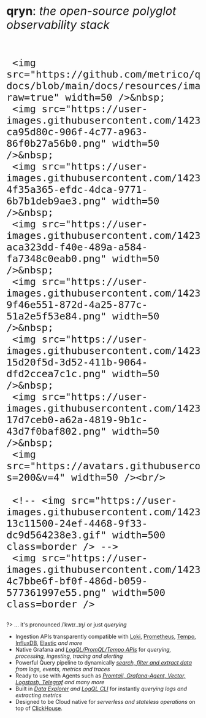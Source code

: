 <p id=start>
  
  <h3 style="font-weight: normal;font-size: 30px;">
     <b>qryn</b>: <i>the open-source polyglot observability stack</i><br/><br/>
    
     <img src="https://github.com/metrico/qryn-docs/blob/main/docs/resources/images/qryn_logo_trans.png?raw=true" width=50 />&nbsp;
     <img src="https://user-images.githubusercontent.com/1423657/184496222-ca95d80c-906f-4c77-a963-86f0b27a56b0.png" width=50 />&nbsp;
     <img src="https://user-images.githubusercontent.com/1423657/184496304-4f35a365-efdc-4dca-9771-6b7b1deb9ae3.png" width=50 />&nbsp;
     <img src="https://user-images.githubusercontent.com/1423657/184496174-aca323dd-f40e-489a-a584-fa7348c0eab0.png" width=50 />&nbsp;
     <img src="https://user-images.githubusercontent.com/1423657/184496973-9f46e551-872d-4a25-877c-51a2e5f53e84.png" width=50 />&nbsp;
     <img src="https://user-images.githubusercontent.com/1423657/184494381-15d20f5d-3d52-411b-9064-dfd2ccea7c1c.png" width=50 />&nbsp;
     <img src="https://user-images.githubusercontent.com/1423657/184494438-17d7ceb0-a62a-4819-9b1c-43d7f0baf802.png" width=50 />&nbsp;
     <img src="https://avatars.githubusercontent.com/u/54801242?s=200&v=4" width=50 /><br/>
    
     <!-- <img src="https://user-images.githubusercontent.com/1423657/184538094-13c11500-24ef-4468-9f33-dc9d564238e3.gif" width=500 class=border /> -->
     <img src="https://user-images.githubusercontent.com/1423657/191462388-4c7bbe6f-bf0f-486d-b059-577361997e55.png" width=500 class=border />

  </h3>
</p>

?> ... it's pronounced /ˈkwɪr..ɪŋ/ or just _querying_

* Ingestion APIs transparently compatible with [Loki](logs/ingestion#logql), [Prometheus](metrics/ingestion#prometheus), [Tempo](telemetry/ingestion#zipkin), [InfluxDB](metrics/ingestion#influx), [Elastic](logs/ingestion#elastic) _and more_
* Native Grafana and _[LogQL/PromQL/Tempo APIs](getting-started.md)_ for _querying, processing, ingesting, tracing and alerting_
* Powerful Query pipeline to dynamically _[search, filter and extract data](getting-started.md) from logs, events, metrics and traces_
* Ready to use with Agents such as _[Promtail, Grafana-Agent, Vector, Logstash, Telegraf](ingestion.md) and many more_
* Built in _[Data Explorer](getting-started#view) and [LogQL CLI](getting-started#vlogql)_ for instantly _querying logs and extracting metrics_
* Designed to be Cloud native for _serverless and stateless operations_ on top of [ClickHouse](https://clickhouse.com/clickhouse).
